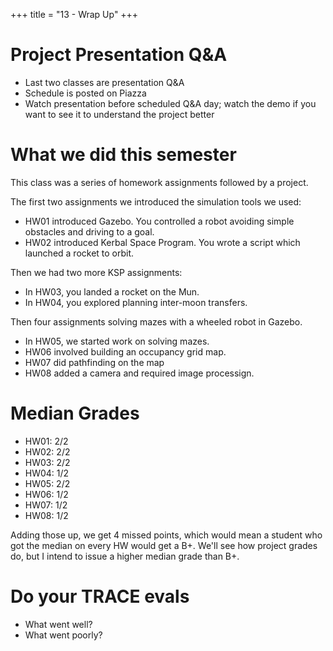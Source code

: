 +++
title = "13 - Wrap Up"
+++

# Project Presentation Q&A

 - Last two classes are presentation Q&A
 - Schedule is posted on Piazza
 - Watch presentation before scheduled Q&A day; watch the demo if you
   want to see it to understand the project better

# What we did this semester

This class was a series of homework assignments followed by a project.

The first two assignments we introduced the simulation tools we used:

 - HW01 introduced Gazebo. You controlled a robot avoiding simple obstacles and
   driving to a goal.
 - HW02 introduced Kerbal Space Program. You wrote a script which launched a
   rocket to orbit.

Then we had two more KSP assignments:
   
 - In HW03, you landed a rocket on the Mun.
 - In HW04, you explored planning inter-moon transfers.

Then four assignments solving mazes with a wheeled robot in Gazebo.

 - In HW05, we started work on solving mazes.
 - HW06 involved building an occupancy grid map.
 - HW07 did pathfinding on the map
 - HW08 added a camera and required image processign.

# Median Grades

 - HW01: 2/2
 - HW02: 2/2
 - HW03: 2/2
 - HW04: 1/2
 - HW05: 2/2
 - HW06: 1/2
 - HW07: 1/2
 - HW08: 1/2

Adding those up, we get 4 missed points, which would mean a student who got the
median on every HW would get a B+. We'll see how project grades do, but I intend
to issue a higher median grade than B+.

# Do your TRACE evals

 - What went well?
 - What went poorly?
